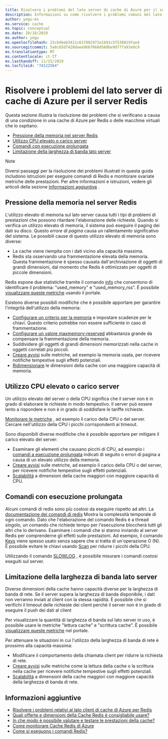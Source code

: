 ```yaml
---
title: Risolvere i problemi del lato server di cache di Azure per il server Redis
description: Informazioni su come risolvere i problemi comuni del lato server con cache di Azure per Redis
author: yegu-ms
ms.service: cache
ms.topic: conceptual
ms.date: 10/18/2019
ms.author: yegu
ms.openlocfilehash: 22cb4beb3411c617882972e1b91c5f538019fae4
ms.sourcegitcommit: 5a8c65d7420daee9667660d560be9d77fa93e9c9
ms.translationtype: MT
ms.contentlocale: it-IT
ms.lasthandoff: 11/15/2019
ms.locfileid: "74122564"
---
```

# <a name="troubleshoot-azure-cache-for-redis-server-side-issues"></a>Risolvere i problemi del lato server di cache di Azure per il server Redis

Questa sezione illustra la risoluzione dei problemi che si verificano a causa di una condizione in una cache di Azure per Redis o delle macchine virtuali che lo ospitano.

- [Pressione della memoria nel server Redis](#memory-pressure-on-redis-server)
- [Utilizzo CPU elevato o carico server](#high-cpu-usage-or-server-load)
- [Comandi con esecuzione prolungata](#long-running-commands)
- [Limitazione della larghezza di banda lato server](#server-side-bandwidth-limitation)

> [!NOTE]
> Diversi passaggi per la risoluzione dei problemi illustrati in questa guida includono istruzioni per eseguire comandi di Redis e monitorare svariate metriche delle prestazioni. Per altre informazioni e istruzioni, vedere gli articoli della sezione [Informazioni aggiuntive](#additional-information) .
>

## <a name="memory-pressure-on-redis-server"></a>Pressione della memoria nel server Redis

L'utilizzo elevato di memoria sul lato server causa tutti i tipi di problemi di prestazioni che possono ritardare l'elaborazione delle richieste. Quando si verifica un utilizzo elevato di memoria, il sistema può eseguire il paging dei dati su disco. Questo _errore di pagina_ causa un rallentamento significativo del sistema. Le possibili cause di questo utilizzo elevato di memoria sono diverse:

- La cache viene riempita con i dati vicino alla capacità massima.
- Redis sta osservando una frammentazione elevata della memoria. Questa frammentazione è spesso causata dall'archiviazione di oggetti di grandi dimensioni, dal momento che Redis è ottimizzato per oggetti di piccole dimensioni.

Redis espone due statistiche tramite il comando [info](https://redis.io/commands/info) che consentono di identificare il problema: "used_memory" e "used_memory_rss". È possibile [visualizzare queste metriche](cache-how-to-monitor.md#view-metrics-with-azure-monitor) usando il portale.

Esistono diverse possibili modifiche che è possibile apportare per garantire l'integrità dell'utilizzo della memoria:

- [Configurare un criterio per la memoria](cache-configure.md#maxmemory-policy-and-maxmemory-reserved) e impostare scadenze per le chiavi. Questo criterio potrebbe non essere sufficiente in caso di frammentazione.
- [Configurare un valore maxmemory-reserved](cache-configure.md#maxmemory-policy-and-maxmemory-reserved) abbastanza grande da compensare la frammentazione della memoria.
- Suddividere gli oggetti di grandi dimensioni memorizzati nella cache in oggetti correlati più piccoli.
- [Creare avvisi](cache-how-to-monitor.md#alerts) sulle metriche, ad esempio la memoria usata, per ricevere notifiche tempestive sugli effetti potenziali.
- [Ridimensionare](cache-how-to-scale.md) le dimensioni della cache con una maggiore capacità di memoria.

## <a name="high-cpu-usage-or-server-load"></a>Utilizzo CPU elevato o carico server

Un utilizzo elevato del server o della CPU significa che il server non è in grado di elaborare le richieste in modo tempestivo. Il server può essere lento a rispondere e non è in grado di soddisfare le tariffe richieste.

[Monitorare le metriche](cache-how-to-monitor.md#view-metrics-with-azure-monitor) , ad esempio il carico della CPU o del server. Cercare nell'utilizzo della CPU i picchi corrispondenti ai timeout.

Sono disponibili diverse modifiche che è possibile apportare per mitigare il carico elevato del server:

- Esaminare gli elementi che causano picchi di CPU, ad esempio i [comandi a esecuzione prolungata](#long-running-commands) indicati di seguito o errori di pagina a causa di un elevato utilizzo della memoria.
- [Creare avvisi](cache-how-to-monitor.md#alerts) sulle metriche, ad esempio il carico della CPU o del server, per ricevere notifiche tempestive sugli effetti potenziali.
- [Scalabilità](cache-how-to-scale.md) a dimensioni della cache maggiori con maggiore capacità di CPU.

## <a name="long-running-commands"></a>Comandi con esecuzione prolungata

Alcuni comandi di redis sono più costosi da eseguire rispetto ad altri. La [documentazione dei comandi di redis](https://redis.io/commands) Mostra la complessità temporale di ogni comando. Dato che l'elaborazione del comando Redis è a thread singolo, un comando che richiede tempo per l'esecuzione bloccherà tutti gli altri che lo derivano. Esaminare i comandi che si stanno inviando al server Redis per comprenderne gli effetti sulle prestazioni. Ad esempio, il comando [Keys](https://redis.io/commands/keys) viene spesso usato senza sapere che si tratta di un'operazione O (N). È possibile evitare le chiavi usando [Scan](https://redis.io/commands/scan) per ridurre i picchi della CPU.

Utilizzando il comando [SLOWLOG](https://redis.io/commands/slowlog) , è possibile misurare i comandi costosi eseguiti sul server.

## <a name="server-side-bandwidth-limitation"></a>Limitazione della larghezza di banda lato server

Diverse dimensioni della cache hanno capacità diverse per la larghezza di banda di rete. Se il server supera la larghezza di banda disponibile, i dati non verranno inviati al client con la stessa rapidità. È possibile che si verifichi il timeout delle richieste dei client perché il server non è in grado di eseguire il push dei dati al client

Per visualizzare la quantità di larghezza di banda sul lato server in uso, è possibile usare le metriche "lettura cache" e "scrittura cache". È possibile [visualizzare queste metriche](cache-how-to-monitor.md#view-metrics-with-azure-monitor) nel portale.

Per attenuare le situazioni in cui l'utilizzo della larghezza di banda di rete è prossimo alla capacità massima:

- Modificare il comportamento della chiamata client per ridurre la richiesta di rete.
- [Creare avvisi](cache-how-to-monitor.md#alerts) sulle metriche come la lettura della cache o la scrittura nella cache per ricevere notifiche tempestive sugli effetti potenziali.
- [Scalabilità](cache-how-to-scale.md) a dimensioni della cache maggiori con maggiore capacità della larghezza di banda di rete.

## <a name="additional-information"></a>Informazioni aggiuntive

- [Risolvere i problemi relativi al lato client di cache di Azure per Redis](cache-troubleshoot-client.md)
- [Quali offerte e dimensioni della Cache Redis è consigliabile usare?](cache-faq.md#what-azure-cache-for-redis-offering-and-size-should-i-use)
- [In che modo è possibile valutare e testare le prestazioni della cache?](cache-faq.md#how-can-i-benchmark-and-test-the-performance-of-my-cache)
- [Come monitorare Cache Redis di Azure](cache-how-to-monitor.md)
- [Come si eseguono i comandi Redis?](cache-faq.md#how-can-i-run-redis-commands)
